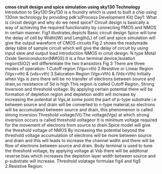 **cmos ciruit design and spice simulation using sky130 Technology**
Introdution to Sky130:Sky130 is a foundry which is used to built a chip using 130nm technology by providing pdk's(Process Development Kit)
Day1:
What is circuit design and why do we need spice?
Circuit design is basically a way of achieving the required functionality by connecting PMOS and NMOS in certain manner.
Fig1 illustrates,depicts Basic circuit design
Spice will tune the delay of cell by Widht(W) and Length(L) of cell and spice simulation will give the output waveform of CMOS circuits
Fig 2 shows the readymade delay table of sample circuit which will give the delay of circuit by using input slew and output load
Introduction NMOS in ciruit design:
N type Metal Oxide Semiconductor(NMOS):It is a four terminal device,Isolation region(SiO2) will differentiate the two transistors
Fig 3
There are three modes of operation:
1.Cutoff region (Vgs<vth)
2.Resistive or Linear Region (Vgs>vth) & (vds<vth)
3.Saturation Region (Vgs>Vth) & (Vds>Vth)
Initially when Vgs is  zero there will be no transfer of electrons between source and drain,so resistance of Sd is high.This region is called Cutoff Region.
Strong Inversion and threshold voltage:
By applying certain potential there will be formation of depletion region and depletion widht will increase by increasing the potential at Vgs,at some point the part of p-type substrate i.e between source and drain will be converted to n-type material,so electrons will be accumulated between source and drain, this phenomenon is called strong inversion 
Threshold voltage(Vt):The voltage(Vgs) at which strong inversion occurs is called threshold voltageor It is minimum voltage required for the movement of electrons from source to drain.Spice model will give the threshold voltage of NMOS
By increasing the potential beyond the threshold voltage accumulation of electrons will be more between source and drain and this will leads to increase the channel widht and there will be flow of electrons between source and drain.
Body terminal is used to tune the threshold voltage, by applying voltage at Vsb there will be additonal reverse bias which increases the depletion layer width between source and p-substrate will increase. 
Threshold volatage formulae
fig4 and fig5
2.Resistive Region:
